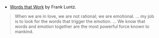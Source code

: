 - [Words that Work](https://www.nateliason.com/notes/words-work-frank-luntz) by Frank Luntz.
> When we are in love, we are not rational; we are emotional. ... my job is to look for the words that trigger the emotion. ... We know that words and emotion together are the most powerful force known to mankind. 